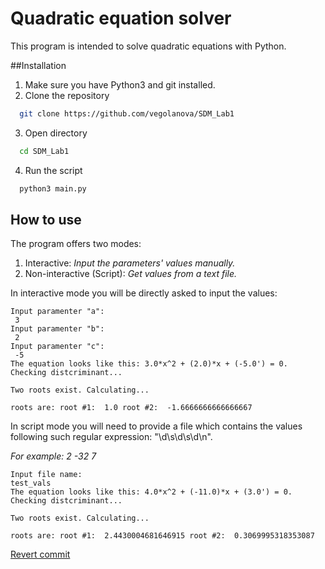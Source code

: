 # Quadratic equation solver

This program is intended to solve quadratic equations with Python.

##Installation
1. Make sure you have Python3 and git installed.
2. Clone the repository
```bash
  git clone https://github.com/vegolanova/SDM_Lab1
```
3. Open directory
```bash
  cd SDM_Lab1
```
4. Run the script
```bash
  python3 main.py
```

## How to use

The program offers two modes:
1. Interactive: 
 *Input the parameters' values manually.*
3. Non-interactive (Script): 
 *Get values from a text file.*

In interactive mode you will be directly asked to input the values:

```
Input paramenter "a":
 3 
Input paramenter "b":
 2
Input paramenter "c":
 -5
The equation looks like this: 3.0*x^2 + (2.0)*x + (-5.0') = 0. Checking distcriminant...

Two roots exist. Calculating...

roots are: root #1:  1.0 root #2:  -1.6666666666666667
```

In script mode you will need to provide a file which contains the values following such regular expression: "\d\s\d\s\d\n". 

*For example: 2 -32 7*

```
Input file name: 
test_vals
The equation looks like this: 4.0*x^2 + (-11.0)*x + (3.0') = 0. Checking distcriminant...

Two roots exist. Calculating...

roots are: root #1:  2.4430004681646915 root #2:  0.3069995318353087
```

[Revert commit](https://github.com/vegolanova/SDM_Lab1/commit/cafc37ae5cd52b720604a2e92fb56139f3b23b00)
